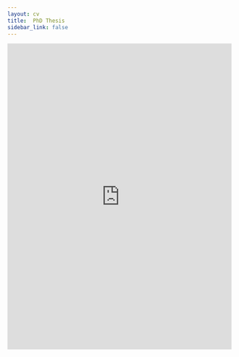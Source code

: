 ```yaml
---
layout: cv
title:  PhD Thesis
sidebar_link: false
---
```

  <div style="position:relative;padding-top:136.25%;">
  <iframe style="position:absolute;top:0;left:0%;width:100%;height:100%;" src="https://drive.google.com/file/d/1B5_oELy0gV4-NiSIkkn910Nf5uaFQrPB/preview" width="100%" height="100%" scrolling="no" frameBorder="0" allowfullscreen></iframe>
  </div>
<!-- <p class="message">
	CV  shall be provided on request

</p>
 -->
<!--<iframe src="https://docs.google.com/document/d/1jZ5gHIweoSlE63p_gBys1Iluc20OcuS0gJ6I5mj3z-U/pub?embedded=true" width="800" height="1800"  scrolling="no" frameBorder="0"></iframe>-->
